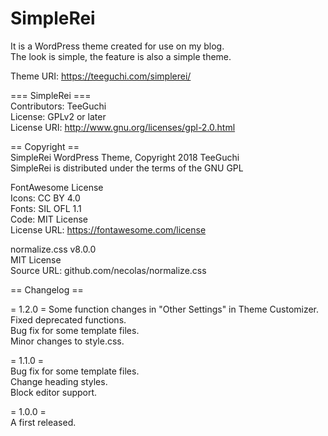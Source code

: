 # SimpleRei
It is a WordPress theme created for use on my blog.  
The look is simple, the feature is also a simple theme.  

Theme URI: https://teeguchi.com/simplerei/

=== SimpleRei ===  
Contributors: TeeGuchi  
License: GPLv2 or later  
License URI: http://www.gnu.org/licenses/gpl-2.0.html

== Copyright ==  
SimpleRei WordPress Theme, Copyright 2018 TeeGuchi  
SimpleRei is distributed under the terms of the GNU GPL

FontAwesome License  
Icons: CC BY 4.0  
Fonts: SIL OFL 1.1  
Code: MIT License  
License URL: https://fontawesome.com/license

normalize.css v8.0.0  
MIT License  
Source URL: github.com/necolas/normalize.css

== Changelog ==

= 1.2.0 =
Some function changes in "Other Settings" in Theme Customizer.  
Fixed deprecated functions.  
Bug fix for some template files.  
Minor changes to style.css.  

= 1.1.0 =  
Bug fix for some template files.  
Change heading styles.  
Block editor support.  

= 1.0.0 =  
A first released.
